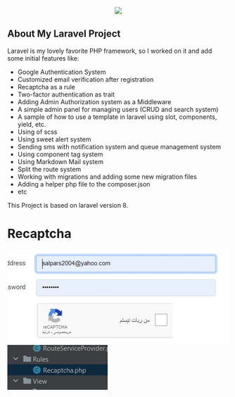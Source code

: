 <p align="center"><a href="https://www.linkedin.com/in/saleh-hashemi/" target="_blank"><img src="http://behtateam.ir/profile.jpg" width="400"></a></p>



## About My Laravel Project

Laravel is my lovely favorite PHP framework, so I worked on it and add some initial features like:

- Google Authentication System
- Customized email verification after registration
- Recaptcha as a rule
- Two-factor authentication as trait
- Adding Admin Authorization system as a Middleware
- A simple admin panel for managing users (CRUD and search system)
- A sample of how to use a template in laravel using slot, components, yield, etc.
- Using of scss
- Using sweet alert system
- Sending sms with notification system and queue management system
- Using component tag system
- Using Markdown Mail system
- Split the route system
- Working with migrations and adding some new migration files
- Adding a helper php file to the composer.json
- etc

This Project is based on laravel version 8.

# Recaptcha 

<img src="https://github.com/salehhashemi1992/laravel-shop/blob/master/readme-assets/recaptcha.jpg?raw=true">
<img src="https://github.com/salehhashemi1992/laravel-shop/blob/master/readme-assets/recaptcha2.jpg?raw=true">
